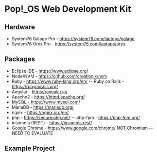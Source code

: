# Pop!\_OS Web Development Kit

## Hardware

- System76 Galago Pro - https://system76.com/laptops/galago
- System76 Oryx Pro - https://system76.com/laptops/oryx

## Packages

- Eclipse IDE - https://www.eclipse.org/
- Node/NVM - https://github.com/creationix/nvm
- Ruby - https://www.ruby-lang.org/en/ -- Ruby on Rails - https://rubyonrails.org/
- Angular - https://angular.io/
- Apache2 - https://httpd.apache.org/
- MySQL - https://www.mysql.com/
- MariaDB - https://mariadb.org/
- nginx - https://nginx.org/en/
- php - https://secure.php.net/ -- php-fpm - https://php-fpm.org/ 
- insomnia (REST) - https://insomnia.rest/
- Google Chrome - https://www.google.com/chrome/ NOT Chromium -- NEED TO EVALUATE

## Example Project
